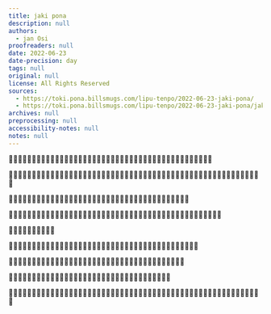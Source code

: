 ```yaml
---
title: jaki pona
description: null
authors:
  - jan Osi
proofreaders: null
date: 2022-06-23
date-precision: day
tags: null
original: null
license: All Rights Reserved
sources:
  - https://toki.pona.billsmugs.com/lipu-tenpo/2022-06-23-jaki-pona/
  - https://toki.pona.billsmugs.com/lipu-tenpo/2022-06-23-jaki-pona/jaki-pona.pdf
archives: null
preprocessing: null
accessibility-notes: null
notes: null
---
```


󱥁󱤧󱤬󱦝󱤐󱤧󱥔󱤂󱦜󱥆󱤧󱤍󱦜񓀀󱤧󱥈󱤡󱥁󱤧󱤍󱦜󱥨󱤮󱤴󱤡󱥆󱤧񖀀󱥔󱤀󱦜󱤐󱥍󱤮󱤑󱥳󱤧󱤘󱥔󱤼󱥩񛠀󱤑󱤆

󱤴󱤙󱤎󱥠󱤡󱤴󱥎󱥔󱥧󱤃󱥍󱥠󱥔񛀀󱤰󱤄󱦜󱥫󱤡󱤴󱤮󱤉󱥭󱥈󱤇󱥭󱥉񨰀󱤇󱤌󱤨󱤐󱦜󱥠󱤬󱤪󱥁󱤧󱥠󱤴󱦜񡠀󱤧󱤘󱤍󱥩󱤑󱤼󱦜󱥨󱥆󱤧󱥔󱥩󱤴

󱤌󱤧󱥔󱥩󱤮󱤴󱤡󱥆󱤧󱥌󱤂񒐀󱥡󱥁󱦝󱤌󱥁󱤧󱥔󱦜󱥨󱤌󱤧󱤍󱤡񡠀󱤧󱥌󱤂󱤉󱥡󱥁󱦝󱤌󱥁󱤧󱤍󱥩󱤮

󱥭󱥉󱥣󱤧󱤐󱤼󱥩󱤑󱤼󱦜󱥫󱤡󱤝񦠀󱥧󱥊󱥶󱥆󱤧󱥪󱥨󱦜󱥫󱤆󱤡󱥆󱤧񗐀󱤍󱤇󱤝󱥍󱥉󱤰󱥗󱤼󱦜󱥨󱥭󱥁󱤧񖀀󱥔󱥩󱤮󱤴

󱥫󱤊󱥪󱤧󱤫󱤉󱤛󱥍󱥏󱥲

󱤑󱤼󱤧󱤓󱤂󱤉󱥭󱤡󱥭󱥍󱤑󱥶󱤧񓐀󱥩󱤮󱦜󱥨󱥞󱥡󱤂󱤉󱥁󱤡󱥭󱥁󱤧񖀀󱥔󱥩󱤮󱦜󱥆󱤧󱥈󱤨󱦜󱥨󱥆󱤧󱥵

󱤴󱤼󱤧󱤖󱤓󱤉󱤌󱤼󱥧󱤰󱥜󱦜󱤜񜀀󱤞󱤧󱥔󱦜󱥛󱥍󱤗󱥣󱤧󱥔󱥉󱦜󱥨񝀀󱤼󱤧󱥷󱤈󱤉󱤰󱥜󱥩󱤑󱤄

󱥑󱥍󱥃󱤼󱤧󱤍󱤼󱥩󱤴󱤀󱦜󱥨󱤩񣐀󱥭󱥑󱤧󱤘󱥔󱤼󱥩󱤮󱤴󱦜󱥣󱤡󱤐񑰀󱥪󱤦󱤛󱤧󱤥󱤉󱥆

󱤴󱥡󱤂󱤉󱥁󱦝󱥠󱥁󱤧󱤖󱥔󱥧󱥠񓐀󱤬󱥆󱦜󱥆󱤧󱥔󱥩󱤮󱤇󱥙󱦜󱥠󱤬񧰀󱤧󱥶󱤡󱥆󱤧󱥔󱤼󱤇󱥔󱤨󱤇󱥙󱥩񧠀󱦜󱤴󱥡󱤉󱤌󱦜󱤑󱤆󱤧󱥡󱤉󱤌󱤆